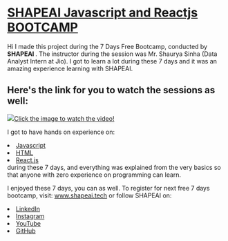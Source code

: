 # [SHAPEAI Javascript and Reactjs BOOTCAMP](https://shapeai-reactjs-bootcamp-manjimabanerjee.netlify.app/)
<p>Hi I made this project during the 7 Days Free Bootcamp, conducted by <b> SHAPEAI
</b>.
The instructor during the session was Mr. Shaurya Sinha (Data Analyst Intern at Jio). I got to
learn a lot during these 7 days and it was an amazing experience learning with SHAPEAI.
</p>
<h2>Here's the link for you to watch the sessions as well:</h2>
<a href="https://www.youtube.com/playlist?list=PL7zl8TDRnbulLetcbkthT0p_IzwgRAYbu"> <img src="https://github.com/ShapeAI/PYTHON-AND-DATA-ANALYTICS/blob/main/YOUTUBE%20THUMBNAIL-4.png?raw=true">Click the image to watch the video!</a>
<p>I got to have hands on experience on:
<li><a href="https://www.javascript.com/">Javascript</a>
<li><a href="https://html.com/">HTML</a>
<li><a href="https://reactjs.org/">React.js</a>
<br>during these 7 days, and everything was explained from the very basics so that
anyone with zero experience on programming can learn.
</p>
<p>I enjoyed these 7 days, you can as well. 
To register for next free 7 days bootcamp, visit:
<a href="https://www.shapeai.tech"> www.shapeai.tech</a>
or follow SHAPEAI on:
<li><a href="https://in.linkedin.com/company/shapeai">LinkedIn</a>
<li><a href="https://www.instagram.com/shape.ai/?hl=en">Instagram</a>
<li><a href="https://www.youtube.com/channel/UCTUvDLTW9meuDXWcbmISPdA">YouTube</a>
<li><a href="https://github.com/shapeai">GitHub</a>
</p>